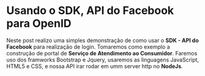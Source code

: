 # Usando o SDK, API do Facebook para OpenID

Neste post realizo uma simples demonstração de como usar o **SDK - API do Facebook** para realização de login. Tomaremos como exemplo a construção de portal de **Serviço de Atendimento ao Consumidor**. Faremos uso dos framworks Bootstrap e Jquery, usaremos as linguagens JavaScript, HTML5 e CSS, e nossa API irar rodar em umm server http no **NodeJs**.



